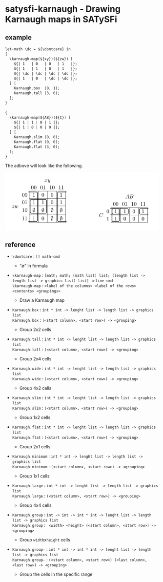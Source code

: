 # satysfi-karnaugh - Drawing Karnaugh maps in SATySFi
## example

```satysfi
let-math \dc = ${\dontcare} in
{
  \karnaugh-map(${xy})(${zw}) [
    ${| 1   | 0   | 0   | 1   |};
    ${| 1   | 1   | 0   | 1   |};
    ${| \dc | \dc | \dc | \dc |};
    ${| 1   | 0   | \dc | \dc |};
  ] [
    Karnaugh.box  (0, 1);
    Karnaugh.tall (3, 0);
  ];
}

{
  \karnaugh-map(${AB})(${C}) [
    ${| 1 | 1 | 0 | 1 |};
    ${| 1 | 0 | 0 | 0 |};
  ] [
    Karnaugh.slim (0, 0);
    Karnaugh.flat (0, 0);
    Karnaugh.flat (3, 0);
  ];
}
```

The adbove will look like the following.

![output](/docs/example.png)

## reference
* `\dontcare` : `[] math-cmd`

    * “∅” in formula

* `\karnaugh-map` : `[math; math; (math list) list; (length list -> length list -> graphics list) list] inline-cmd`   
`\karnaugh-map` : `<label of the columns> <label of the rows> <contents> <groupings>`
    * Draw a Karnaugh map

* `Karnaugh.box` : `int * int -> lenght list -> length list -> graphics list`   
`Karnaugh.box` : `(<start column>, <start row>) -> <grouping>`
    * Group 2x2 cells

* `Karnaugh.tall` : `int * int -> lenght list -> length list -> graphics list`   
`Karnaugh.tall` : `(<start column>, <start row>) -> <grouping>`
    * Group 2x4 cells

* `Karnaugh.wide` : `int * int -> lenght list -> length list -> graphics list`   
`Karnaugh.wide` : `(<start column>, <start row>) -> <grouping>`
    * Group 4x2 cells

* `Karnaugh.slim` : `int * int -> lenght list -> length list -> graphics list`   
`Karnaugh.slim` : `(<start column>, <start row>) -> <grouping>`
    * Group 1x2 cells

* `Karnaugh.flat` : `int * int -> lenght list -> length list -> graphics list`   
`Karnaugh.flat` : `(<start column>, <start row>) -> <grouping>`
    * Group 2x1 cells

* `Karnaugh.minimum` : `int * int -> lenght list -> length list -> graphics list`   
`Karnaugh.minimum` : `(<start column>, <start row>) -> <grouping>`
    * Group 1x1 cells

* `Karnaugh.large` : `int * int -> lenght list -> length list -> graphics list`   
`Karnaugh.large` : `(<start column>, <start row>) -> <grouping>`
    * Group 4x4 cells

* `Karnaugh.group` : `int -> int -> int * int -> lenght list -> length list -> graphics list`   
`Karnaugh.group` : ` <width> <height> (<start column>, <start row>) -> <grouping>`
    * Group `width`x`height` cells

* `Karnaugh.group-` : `int * int -> int * int -> lenght list -> length list -> graphics list`   
`Karnaugh.group-` : `(<start column>, <start row>) (<last column>, <last row>) -> <grouping>`
    * Group the cells in the specific range
